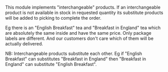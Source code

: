 This module implements "interchangeable" products. If an interchangeable
product is not available in stock in requested quantity its substitute
products will be added to picking to complete the order.

Eg there is an "English Breakfast" tea and "Breakfast in England" tea
which are absolutely the same inside and have the same price. Only
package labels are different. And our customers don't care which of them
will be actually delivered.

NB: Interchangeable products substitute each other. Eg if "English
Breakfast" can substitutes "Breakfast in England" then "Breakfast in
England" can substitute "English Breakfast".

